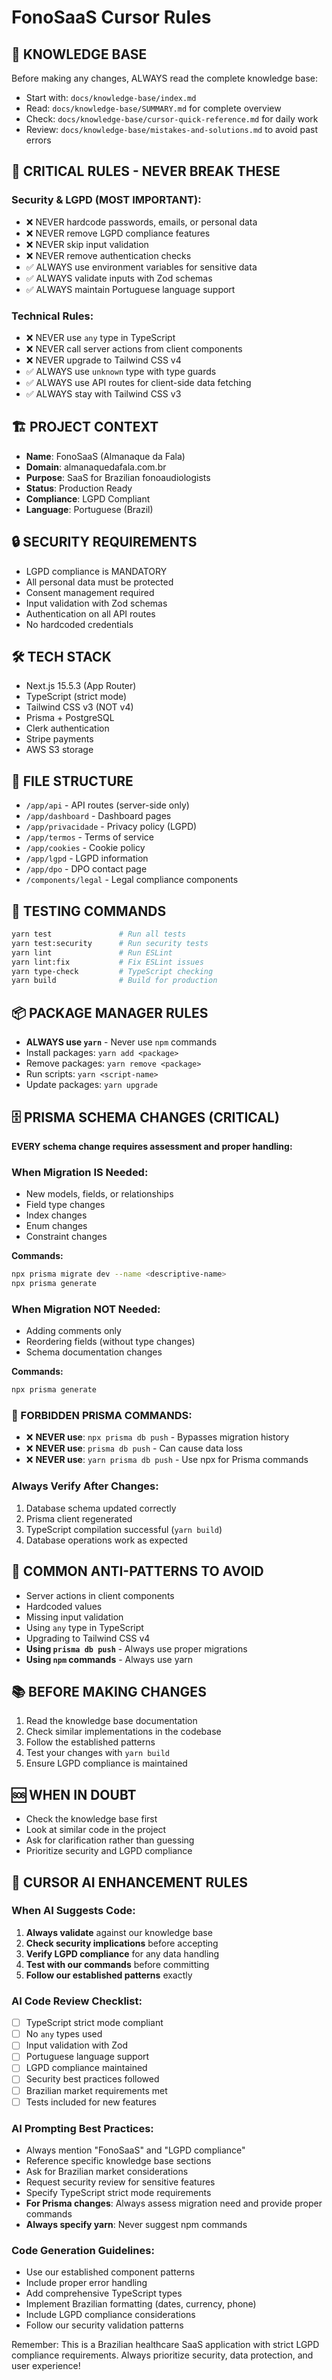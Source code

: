 # FonoSaaS Cursor Rules

## 🧠 KNOWLEDGE BASE
Before making any changes, ALWAYS read the complete knowledge base:
- Start with: `docs/knowledge-base/index.md`
- Read: `docs/knowledge-base/SUMMARY.md` for complete overview
- Check: `docs/knowledge-base/cursor-quick-reference.md` for daily work
- Review: `docs/knowledge-base/mistakes-and-solutions.md` to avoid past errors

## 🚨 CRITICAL RULES - NEVER BREAK THESE

### Security & LGPD (MOST IMPORTANT):
- ❌ NEVER hardcode passwords, emails, or personal data
- ❌ NEVER remove LGPD compliance features
- ❌ NEVER skip input validation
- ❌ NEVER remove authentication checks
- ✅ ALWAYS use environment variables for sensitive data
- ✅ ALWAYS validate inputs with Zod schemas
- ✅ ALWAYS maintain Portuguese language support

### Technical Rules:
- ❌ NEVER use `any` type in TypeScript
- ❌ NEVER call server actions from client components
- ❌ NEVER upgrade to Tailwind CSS v4
- ✅ ALWAYS use `unknown` type with type guards
- ✅ ALWAYS use API routes for client-side data fetching
- ✅ ALWAYS stay with Tailwind CSS v3

## 🏗️ PROJECT CONTEXT
- **Name**: FonoSaaS (Almanaque da Fala)
- **Domain**: almanaquedafala.com.br
- **Purpose**: SaaS for Brazilian fonoaudiologists
- **Status**: Production Ready
- **Compliance**: LGPD Compliant
- **Language**: Portuguese (Brazil)

## 🔒 SECURITY REQUIREMENTS
- LGPD compliance is MANDATORY
- All personal data must be protected
- Consent management required
- Input validation with Zod schemas
- Authentication on all API routes
- No hardcoded credentials

## 🛠️ TECH STACK
- Next.js 15.5.3 (App Router)
- TypeScript (strict mode)
- Tailwind CSS v3 (NOT v4)
- Prisma + PostgreSQL
- Clerk authentication
- Stripe payments
- AWS S3 storage

## 📁 FILE STRUCTURE
- `/app/api` - API routes (server-side only)
- `/app/dashboard` - Dashboard pages
- `/app/privacidade` - Privacy policy (LGPD)
- `/app/termos` - Terms of service
- `/app/cookies` - Cookie policy
- `/app/lgpd` - LGPD information
- `/app/dpo` - DPO contact page
- `/components/legal` - Legal compliance components

## 🧪 TESTING COMMANDS
```bash
yarn test               # Run all tests
yarn test:security      # Run security tests
yarn lint               # Run ESLint
yarn lint:fix           # Fix ESLint issues
yarn type-check         # TypeScript checking
yarn build              # Build for production
```

## 📦 PACKAGE MANAGER RULES
- **ALWAYS use `yarn`** - Never use `npm` commands
- Install packages: `yarn add <package>`
- Remove packages: `yarn remove <package>`
- Run scripts: `yarn <script-name>`
- Update packages: `yarn upgrade`

## 🗄️ PRISMA SCHEMA CHANGES (CRITICAL)
**EVERY schema change requires assessment and proper handling:**

### When Migration IS Needed:
- New models, fields, or relationships
- Field type changes
- Index changes
- Enum changes
- Constraint changes

**Commands:**
```bash
npx prisma migrate dev --name <descriptive-name>
npx prisma generate
```

### When Migration NOT Needed:
- Adding comments only
- Reordering fields (without type changes)
- Schema documentation changes

**Commands:**
```bash
npx prisma generate
```

### 🚨 FORBIDDEN PRISMA COMMANDS:
- ❌ **NEVER use**: `npx prisma db push` - Bypasses migration history
- ❌ **NEVER use**: `prisma db push` - Can cause data loss
- ❌ **NEVER use**: `yarn prisma db push` - Use npx for Prisma commands

### Always Verify After Changes:
1. Database schema updated correctly
2. Prisma client regenerated
3. TypeScript compilation successful (`yarn build`)
4. Database operations work as expected

## 🚫 COMMON ANTI-PATTERNS TO AVOID
- Server actions in client components
- Hardcoded values
- Missing input validation
- Using `any` type in TypeScript
- Upgrading to Tailwind CSS v4
- **Using `prisma db push`** - Always use proper migrations
- **Using `npm` commands** - Always use yarn

## 📚 BEFORE MAKING CHANGES
1. Read the knowledge base documentation
2. Check similar implementations in the codebase
3. Follow the established patterns
4. Test your changes with `yarn build`
5. Ensure LGPD compliance is maintained

## 🆘 WHEN IN DOUBT
- Check the knowledge base first
- Look at similar code in the project
- Ask for clarification rather than guessing
- Prioritize security and LGPD compliance

## 🤖 CURSOR AI ENHANCEMENT RULES

### When AI Suggests Code:
1. **Always validate** against our knowledge base
2. **Check security implications** before accepting
3. **Verify LGPD compliance** for any data handling
4. **Test with our commands** before committing
5. **Follow our established patterns** exactly

### AI Code Review Checklist:
- [ ] TypeScript strict mode compliant
- [ ] No `any` types used
- [ ] Input validation with Zod
- [ ] Portuguese language support
- [ ] LGPD compliance maintained
- [ ] Security best practices followed
- [ ] Brazilian market requirements met
- [ ] Tests included for new features

### AI Prompting Best Practices:
- Always mention "FonoSaaS" and "LGPD compliance"
- Reference specific knowledge base sections
- Ask for Brazilian market considerations
- Request security review for sensitive features
- Specify TypeScript strict mode requirements
- **For Prisma changes**: Always assess migration need and provide proper commands
- **Always specify yarn**: Never suggest npm commands

### Code Generation Guidelines:
- Use our established component patterns
- Include proper error handling
- Add comprehensive TypeScript types
- Implement Brazilian formatting (dates, currency, phone)
- Include LGPD compliance considerations
- Follow our security validation patterns

Remember: This is a Brazilian healthcare SaaS application with strict LGPD compliance requirements. Always prioritize security, data protection, and user experience!
